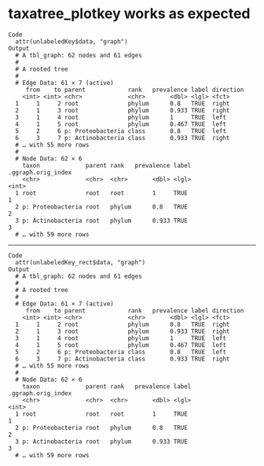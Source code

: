 # taxatree_plotkey works as expected

    Code
      attr(unlabeledKey$data, "graph")
    Output
      # A tbl_graph: 62 nodes and 61 edges
      #
      # A rooted tree
      #
      # Edge Data: 61 × 7 (active)
         from    to parent            rank   prevalence label direction
        <int> <int> <chr>             <chr>       <dbl> <lgl> <fct>    
      1     1     2 root              phylum      0.8   TRUE  right    
      2     1     3 root              phylum      0.933 TRUE  right    
      3     1     4 root              phylum      1     TRUE  left     
      4     1     5 root              phylum      0.467 TRUE  left     
      5     2     6 p: Proteobacteria class       0.8   TRUE  left     
      6     3     7 p: Actinobacteria class       0.933 TRUE  right    
      # … with 55 more rows
      #
      # Node Data: 62 × 6
        taxon             parent rank   prevalence label .ggraph.orig_index
        <chr>             <chr>  <chr>       <dbl> <lgl>              <int>
      1 root              root   root        1     TRUE                   1
      2 p: Proteobacteria root   phylum      0.8   TRUE                   2
      3 p: Actinobacteria root   phylum      0.933 TRUE                   3
      # … with 59 more rows

---

    Code
      attr(unlabeledKey_rect$data, "graph")
    Output
      # A tbl_graph: 62 nodes and 61 edges
      #
      # A rooted tree
      #
      # Edge Data: 61 × 7 (active)
         from    to parent            rank   prevalence label direction
        <int> <int> <chr>             <chr>       <dbl> <lgl> <fct>    
      1     1     2 root              phylum      0.8   TRUE  right    
      2     1     3 root              phylum      0.933 TRUE  right    
      3     1     4 root              phylum      1     TRUE  left     
      4     1     5 root              phylum      0.467 TRUE  left     
      5     2     6 p: Proteobacteria class       0.8   TRUE  left     
      6     3     7 p: Actinobacteria class       0.933 TRUE  right    
      # … with 55 more rows
      #
      # Node Data: 62 × 6
        taxon             parent rank   prevalence label .ggraph.orig_index
        <chr>             <chr>  <chr>       <dbl> <lgl>              <int>
      1 root              root   root        1     TRUE                   1
      2 p: Proteobacteria root   phylum      0.8   TRUE                   2
      3 p: Actinobacteria root   phylum      0.933 TRUE                   3
      # … with 59 more rows

